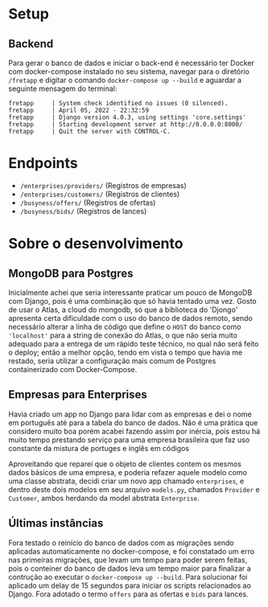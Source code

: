 # Setup
## Backend
Para gerar o banco de dados e iniciar o back-end é necessário ter Docker com docker-compose instalado no seu sistema, navegar para o diretório `/fretapp` e digitar o comando `docker-compose up --build` e aguardar a seguinte mensagem do terminal:
```
fretapp     | System check identified no issues (0 silenced).
fretapp     | April 05, 2022 - 22:32:59
fretapp     | Django version 4.0.3, using settings 'core.settings'
fretapp     | Starting development server at http://0.0.0.0:8000/
fretapp     | Quit the server with CONTROL-C.
```

# Endpoints
- `/enterprises/providers/` (Registros de empresas)
- `/enterprises/customers/` (Registros de clientes)
- `/busyness/offers/` (Registros de ofertas)
- `/busyness/bids/` (Registros de lances)

# Sobre o desenvolvimento
## MongoDB para Postgres
Inicialmente achei que seria interessante praticar um pouco de MongoDB com Django, pois é uma combinação que só havia tentado uma vez. Gosto de usar o Atlas, a cloud do mongodb, só que a biblioteca do 'Djongo' apresenta certa dificuldade com o uso do banco de dados remoto, sendo necessário alterar a linha de código que define o `HOST` do banco como `'localhost'` para a string de conexão do Atlas, o que não seria muito adequado para a entrega de um rápido teste técnico, no qual não será feito o deploy; então a melhor opção, tendo em vista o tempo que havia me restado, seria utilizar a configuração mais comum de Postgres containerizado com Docker-Compose.

## Empresas para Enterprises
Havia criado um app no Django para lidar com as empresas e dei o nome em português até para a tabela do banco de dados. Não é uma prática que considero muito boa porém acabei fazendo assim por inércia, pois estou há muito tempo prestando serviço para uma empresa brasileira que faz uso constante da mistura de portuges e inglês em códigos

Aproveitando que reparei que o objeto de clientes contem os mesmos dados básicos de uma empresa, e poderia refazer aquele modelo como uma classe abstrata, decidi criar um novo app chamado `enterprises`, e dentro deste dois modelos em seu arquivo `models.py`, chamados `Provider` e `Customer`, ambos herdando da model abstrata `Enterprise`.

## Últimas instâncias
Fora testado o reinício do banco de dados com as migrações sendo aplicadas automaticamente no docker-compose, e foi constatado um erro nas primeiras migrações, que levam um tempo para poder serem feitas, pois o conteiner do banco de dados leva um tempo maior para finalizar a contrução ao executar o `docker-compose up --build`. Para solucionar foi aplicado um delay de 15 segundos para iniciar os scripts relacionados ao Django. Fora adotado o termo `offers` para as ofertas e `bids` para lances.